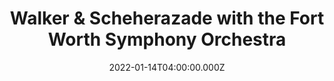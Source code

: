 ---
title: "Walker & Scheherazade with the Fort Worth Symphony Orchestra"
date: 2022-01-14T04:00:00.000Z
place: Fort Worth, TX
link: http://fwsymphony.org/21-22-season-concerts/21-22-subscriptions-and-series-info/symphonic-series/robert-spano-conducts-scheherazade
type: 'event'
---